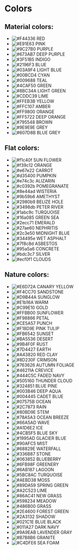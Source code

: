 # Colors

## Material colors:

- ![#F44336](https://placehold.it/20/f44336/000000?text=+) RED      
- ![#E91E63](https://placehold.it/20/E91E63/000000?text=+) PINK       
- ![#9C27B0](https://placehold.it/20/9C27B0/000000?text=+) PURPLE     
- ![#673AB7](https://placehold.it/20/673AB7/000000?text=+) DEEP PURPLE
- ![#3F51B5](https://placehold.it/20/3F51B5/000000?text=+) INDIGO     
- ![#2196F3](https://placehold.it/20/2196F3/000000?text=+) BLUE       
- ![#03A9F4](https://placehold.it/20/03A9F4/000000?text=+) LIGHT BLUE 
- ![#00BCD4](https://placehold.it/20/00BCD4/000000?text=+) CYAN       
- ![#009688](https://placehold.it/20/009688/000000?text=+) TEAL       
- ![#4CAF50](https://placehold.it/20/4CAF50/000000?text=+) GREEN      
- ![#8BC34A](https://placehold.it/20/8BC34A/000000?text=+) LIGHT GREEN
- ![#CDDC39](https://placehold.it/20/CDDC39/000000?text=+) LIME       
- ![#FFEB3B](https://placehold.it/20/FFEB3B/000000?text=+) YELLOW     
- ![#FFC107](https://placehold.it/20/FFC107/000000?text=+) AMBER      
- ![#FF9800](https://placehold.it/20/FF9800/000000?text=+) ORANGE     
- ![#FF5722](https://placehold.it/20/FF5722/000000?text=+) DEEP ORANGE
- ![#795548](https://placehold.it/20/795548/000000?text=+) BROWN      
- ![#9E9E9E](https://placehold.it/20/9E9E9E/000000?text=+) GREY       
- ![#607D8B](https://placehold.it/20/607D8B/000000?text=+) BLUE GREY

## Flat colors:

- ![#f1c40f](https://placehold.it/20/f1c40f/000000?text=+) SUN FLOWER
- ![#f39c12](https://placehold.it/20/f39c12/000000?text=+) ORANGE
- ![#e67e22](https://placehold.it/20/e67e22/000000?text=+) CARROT
- ![#d35400](https://placehold.it/20/d35400/000000?text=+) PUMPKIN
- ![#e74c3c](https://placehold.it/20/e74c3c/000000?text=+) ALIZARIN
- ![#c0392b](https://placehold.it/20/c0392b/000000?text=+) POMEGRANATE
- ![#8e44ad](https://placehold.it/20/8e44ad/000000?text=+) WISTERIA
- ![#9b59b6](https://placehold.it/20/9b59b6/000000?text=+) AMETHYST
- ![#2980b9](https://placehold.it/20/2980b9/000000?text=+) BELIZE HOLE
- ![#3498db](https://placehold.it/20/3498db/000000?text=+) PETER RIVER
- ![#1abc9c](https://placehold.it/20/1abc9c/000000?text=+) TURQUOISE
- ![#16a085](https://placehold.it/20/16a085/000000?text=+) GREEN SEA
- ![#2ecc71](https://placehold.it/20/2ecc71/000000?text=+) EMERALD
- ![#27ae60](https://placehold.it/20/27ae60/000000?text=+) NEPHRITIS
- ![#2c3e50](https://placehold.it/20/2c3e50/000000?text=+) MIDNIGHT BLUE
- ![#34495e](https://placehold.it/20/34495e/000000?text=+) WET ASPHALT
- ![#7f8c8d](https://placehold.it/20/7f8c8d/000000?text=+) ASBESTOS
- ![#95a5a6](https://placehold.it/20/95a5a6/000000?text=+) CONCRETE
- ![#bdc3c7](https://placehold.it/20/bdc3c7/000000?text=+) SILVER
- ![#ecf0f1](https://placehold.it/20/ecf0f1/000000?text=+) CLOUDS

## Nature colors:

- ![#E6D72A](https://placehold.it/20/E6D72A/000000?text=+) CANARY YELLOW
- ![#F4CC70](https://placehold.it/20/F4CC70/000000?text=+) SANDSTONE
- ![#D9B44A](https://placehold.it/20/D9B44A/000000?text=+) SUNGLOW
- ![#E1b16A](https://placehold.it/20/E1b16A/000000?text=+) WARM
- ![#C99E10](https://placehold.it/20/C99E10/000000?text=+) GOLD
- ![#FFBB00](https://placehold.it/20/FFBB00/000000?text=+) SUNFLOWER
- ![#F98866](https://placehold.it/20/F98866/000000?text=+) PETAL
- ![#CE5A57](https://placehold.it/20/CE5A57/000000?text=+) PUNCH
- ![#F18D9E](https://placehold.it/20/F18D9E/000000?text=+) PINK TULIP
- ![#FB6542](https://placehold.it/20/FB6542/000000?text=+) SUNSET
- ![#BA5536](https://placehold.it/20/BA5536/000000?text=+) DESERT
- ![#9B4F0F](https://placehold.it/20/9B4F0F/000000?text=+) RUST
- ![#7D4427](https://placehold.it/20/7D4427/000000?text=+) EARTH
- ![#A43820](https://placehold.it/20/A43820/000000?text=+) RED CLAY
- ![#8D230F](https://placehold.it/20/8D230F/000000?text=+) CRIMSON
- ![#763626](https://placehold.it/20/763626/000000?text=+) AUTUMN FOLIAGE
- ![#46211A](https://placehold.it/20/46211A/000000?text=+) CREVICE
- ![#444C5C](https://placehold.it/20/444C5C/000000?text=+) FADED NAVY
- ![#505160](https://placehold.it/20/505160/000000?text=+) THUNDER CLOUD
- ![#324851](https://placehold.it/20/324851/000000?text=+) BLUE PINE
- ![#003B46](https://placehold.it/20/003B46/000000?text=+) DEEP AQUA
- ![#004445](https://placehold.it/20/004445/000000?text=+) CADET BLUE
- ![#07575B](https://placehold.it/20/07575B/000000?text=+) OCEAN
- ![#2C7873](https://placehold.it/20/2C7873/000000?text=+) RAIN
- ![#80BD9E](https://placehold.it/20/80BD9E/000000?text=+) STEM
- ![#78A5A3](https://placehold.it/20/78A5A3/000000?text=+) OCEAN BREEZE
- ![#66A5AD](https://placehold.it/20/66A5AD/000000?text=+) WAVE
- ![#A1D6E2](https://placehold.it/20/A1D6E2/000000?text=+) ICE
- ![#4CB5F5](https://placehold.it/20/4CB5F5/000000?text=+) BLUE SKY
- ![#1995AD](https://placehold.it/20/1995AD/000000?text=+) GLACIER BLUE
- ![#90AFC5](https://placehold.it/20/90AFC5/000000?text=+) MIST
- ![#68829E](https://placehold.it/20/68829E/000000?text=+) WATERFALL
- ![#336B87](https://placehold.it/20/336B87/000000?text=+) STONE
- ![#063852](https://placehold.it/20/063852/000000?text=+) BLUEBERRY
- ![#6FB98F](https://placehold.it/20/6FB98F/000000?text=+) GREENERY
- ![#6AB187](https://placehold.it/20/6AB187/000000?text=+) LAGOON
- ![#5BC8AC](https://placehold.it/20/5BC8AC/000000?text=+) TURQUOISE
- ![#AEBD38](https://placehold.it/20/AEBD38/000000?text=+) MOSS
- ![#89DA59](https://placehold.it/20/89DA59/000000?text=+) SPRING GREEN
- ![#A2C523](https://placehold.it/20/A2C523/000000?text=+) LIME
- ![#86AC41](https://placehold.it/20/86AC41/000000?text=+) NEW GRASS
- ![#598234](https://placehold.it/20/598234/000000?text=+) MEADOW
- ![#486B00](https://placehold.it/20/486B00/000000?text=+) GRASS
- ![#2E4600](https://placehold.it/20/2E4600/000000?text=+) FOREST GREEN
- ![#2A3132](https://placehold.it/20/2A3132/000000?text=+) SHADOW
- ![#021C1E](https://placehold.it/20/021C1E/000000?text=+) BLUE BLACK
- ![#011A27](https://placehold.it/20/011A27/000000?text=+) DARK NAVY
- ![#9A9EAB](https://placehold.it/20/9A9EAB/000000?text=+) LAVENDER GRAY
- ![#B7B8B6](https://placehold.it/20/B7B8B6/000000?text=+) GRANITE
- ![#C4DFE6](https://placehold.it/20/C4DFE6/000000?text=+) SEA FOAM


